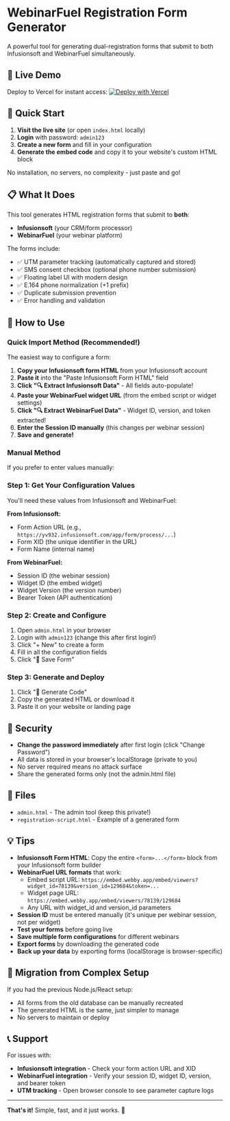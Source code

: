 # WebinarFuel Registration Form Generator

A powerful tool for generating dual-registration forms that submit to both Infusionsoft and WebinarFuel simultaneously.

## 🚀 Live Demo

Deploy to Vercel for instant access: [![Deploy with Vercel](https://vercel.com/button)](https://vercel.com/new/clone?repository-url=https://github.com/rbradshaw9/infusion-webinarfuel-constent-reg)

## 🚀 Quick Start

1. **Visit the live site** (or open `index.html` locally)
2. **Login** with password: `admin123`
3. **Create a new form** and fill in your configuration  
4. **Generate the embed code** and copy it to your website's custom HTML block

No installation, no servers, no complexity - just paste and go!

## 📋 What It Does

This tool generates HTML registration forms that submit to **both**:
- **Infusionsoft** (your CRM/form processor)
- **WebinarFuel** (your webinar platform)

The forms include:
- ✅ UTM parameter tracking (automatically captured and stored)
- ✅ SMS consent checkbox (optional phone number submission)
- ✅ Floating label UI with modern design
- ✅ E.164 phone normalization (+1 prefix)
- ✅ Duplicate submission prevention
- ✅ Error handling and validation

## 🔧 How to Use

### Quick Import Method (Recommended!)

The easiest way to configure a form:

1. **Copy your Infusionsoft form HTML** from your Infusionsoft account
2. **Paste it** into the "Paste Infusionsoft Form HTML" field
3. **Click "🔍 Extract Infusionsoft Data"** - All fields auto-populate!
4. **Paste your WebinarFuel widget URL** (from the embed script or widget settings)
5. **Click "🔍 Extract WebinarFuel Data"** - Widget ID, version, and token extracted!
6. **Enter the Session ID manually** (this changes per webinar session)
7. **Save and generate!**

### Manual Method

If you prefer to enter values manually:

### Step 1: Get Your Configuration Values

You'll need these values from Infusionsoft and WebinarFuel:

**From Infusionsoft:**
- Form Action URL (e.g., `https://yv932.infusionsoft.com/app/form/process/...`)
- Form XID (the unique identifier in the URL)
- Form Name (internal name)

**From WebinarFuel:**
- Session ID (the webinar session)
- Widget ID (the embed widget)
- Widget Version (the version number)
- Bearer Token (API authentication)

### Step 2: Create and Configure

1. Open `admin.html` in your browser
2. Login with `admin123` (change this after first login!)
3. Click "+ New" to create a form
4. Fill in all the configuration fields
5. Click "💾 Save Form"

### Step 3: Generate and Deploy

1. Click "🚀 Generate Code"
2. Copy the generated HTML or download it
3. Paste it on your website or landing page

## 🔐 Security

- **Change the password immediately** after first login (click "Change Password")
- All data is stored in your browser's localStorage (private to you)
- No server required means no attack surface
- Share the generated forms only (not the admin.html file)

## 📝 Files

- `admin.html` - The admin tool (keep this private!)
- `registration-script.html` - Example of a generated form

## 💡 Tips

- **Infusionsoft Form HTML**: Copy the entire `<form>...</form>` block from your Infusionsoft form builder
- **WebinarFuel URL formats** that work:
  - Embed script URL: `https://embed.webby.app/embed/viewers?widget_id=78139&version_id=129684&token=...`
  - Widget page URL: `https://embed.webby.app/embed/viewers/78139/129684`
  - Any URL with widget_id and version_id parameters
- **Session ID** must be entered manually (it's unique per webinar session, not per widget)
- **Test your forms** before going live
- **Save multiple form configurations** for different webinars
- **Export forms** by downloading the generated code
- **Back up your data** by exporting forms (localStorage is browser-specific)

## 🔄 Migration from Complex Setup

If you had the previous Node.js/React setup:
- All forms from the old database can be manually recreated
- The generated HTML is the same, just simpler to manage
- No servers to maintain or deploy

## 📞 Support

For issues with:
- **Infusionsoft integration** - Check your form action URL and XID
- **WebinarFuel integration** - Verify your session ID, widget ID, version, and bearer token
- **UTM tracking** - Open browser console to see parameter capture logs

---

**That's it!** Simple, fast, and it just works. 🎉
